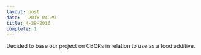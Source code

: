 ```yaml
---
layout: post
date:   2016-04-29
title: 4-29-2016
complete: 1
---
```


Decided to base our project on CBCRs in relation to use as a food additive. 